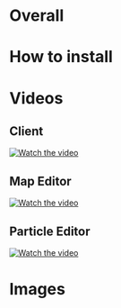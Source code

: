 # Overall

# How to install

# Videos

## Client

[![Watch the video](https://img.youtube.com/vi/JMvPSk-qrz0/maxresdefault.jpg)](https://youtu.be/JMvPSk-qrz0)

## Map Editor

[![Watch the video](https://img.youtube.com/vi/c404W5jLnxQ/maxresdefault.jpg)](https://youtu.be/c404W5jLnxQ)

## Particle Editor

[![Watch the video](https://img.youtube.com/vi/BKsIN5Cw4cw/maxresdefault.jpg)](https://youtu.be/BKsIN5Cw4cw)

# Images
